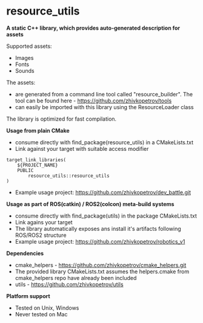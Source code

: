 # resource_utils

**A static C++ library, which provides auto-generated description for assets**

Supported assets:
- Images
- Fonts
- Sounds


The assets:
- are generated from a command line tool  called "resource_builder".
The tool can be found here - https://github.com/zhivkopetrov/tools
- can easily be imported with this library using the ResourceLoader class 

The library is optimized for fast compilation.


**Usage from plain CMake**
- consume directly with find_package(resource_utils) in a CMakeLists.txt
- Link against your target with suitable access modifier
```
target_link_libraries(
    ${PROJECT_NAME} 
    PUBLIC
        resource_utils::resource_utils
)
```
- Example usage project: https://github.com/zhivkopetrov/dev_battle.git


**Usage as part of ROS(catkin) / ROS2(colcon) meta-build systems**
- consume directly with find_package(utils) in the package CMakeLists.txt
- Link agains your target
- The library automatically exposes ans install it's artifacts following ROS/ROS2 structure
- Example usage project: https://github.com/zhivkopetrov/robotics_v1


**Dependencies**
- cmake_helpers - https://github.com/zhivkopetrov/cmake_helpers.git
- The provided library CMakeLists.txt assumes the helpers.cmake from cmake_helpers repo have already been included
- utils - https://github.com/zhivkopetrov/utils


**Platform support**
- Tested on Unix, Windows
- Never tested on Mac